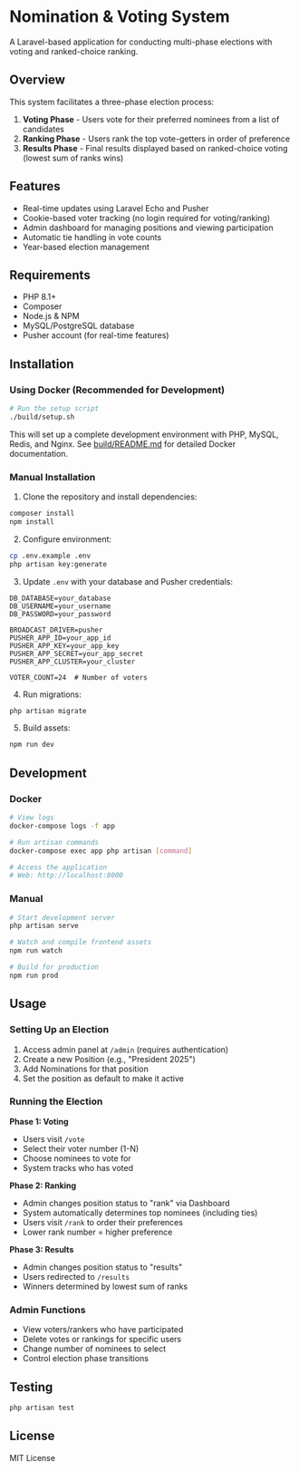 # Nomination & Voting System

A Laravel-based application for conducting multi-phase elections with voting and ranked-choice ranking.

## Overview

This system facilitates a three-phase election process:

1. **Voting Phase** - Users vote for their preferred nominees from a list of candidates
2. **Ranking Phase** - Users rank the top vote-getters in order of preference
3. **Results Phase** - Final results displayed based on ranked-choice voting (lowest sum of ranks wins)

## Features

- Real-time updates using Laravel Echo and Pusher
- Cookie-based voter tracking (no login required for voting/ranking)
- Admin dashboard for managing positions and viewing participation
- Automatic tie handling in vote counts
- Year-based election management

## Requirements

- PHP 8.1+
- Composer
- Node.js & NPM
- MySQL/PostgreSQL database
- Pusher account (for real-time features)

## Installation

### Using Docker (Recommended for Development)

```bash
# Run the setup script
./build/setup.sh
```

This will set up a complete development environment with PHP, MySQL, Redis, and Nginx.
See [build/README.md](build/README.md) for detailed Docker documentation.

### Manual Installation

1. Clone the repository and install dependencies:
```bash
composer install
npm install
```

2. Configure environment:
```bash
cp .env.example .env
php artisan key:generate
```

3. Update `.env` with your database and Pusher credentials:
```
DB_DATABASE=your_database
DB_USERNAME=your_username
DB_PASSWORD=your_password

BROADCAST_DRIVER=pusher
PUSHER_APP_ID=your_app_id
PUSHER_APP_KEY=your_app_key
PUSHER_APP_SECRET=your_app_secret
PUSHER_APP_CLUSTER=your_cluster

VOTER_COUNT=24  # Number of voters
```

4. Run migrations:
```bash
php artisan migrate
```

5. Build assets:
```bash
npm run dev
```

## Development

### Docker

```bash
# View logs
docker-compose logs -f app

# Run artisan commands
docker-compose exec app php artisan [command]

# Access the application
# Web: http://localhost:8000
```

### Manual

```bash
# Start development server
php artisan serve

# Watch and compile frontend assets
npm run watch

# Build for production
npm run prod
```

## Usage

### Setting Up an Election

1. Access admin panel at `/admin` (requires authentication)
2. Create a new Position (e.g., "President 2025")
3. Add Nominations for that position
4. Set the position as default to make it active

### Running the Election

**Phase 1: Voting**
- Users visit `/vote`
- Select their voter number (1-N)
- Choose nominees to vote for
- System tracks who has voted

**Phase 2: Ranking**
- Admin changes position status to "rank" via Dashboard
- System automatically determines top nominees (including ties)
- Users visit `/rank` to order their preferences
- Lower rank number = higher preference

**Phase 3: Results**
- Admin changes position status to "results"
- Users redirected to `/results`
- Winners determined by lowest sum of ranks

### Admin Functions

- View voters/rankers who have participated
- Delete votes or rankings for specific users
- Change number of nominees to select
- Control election phase transitions

## Testing

```bash
php artisan test
```

## License

MIT License
